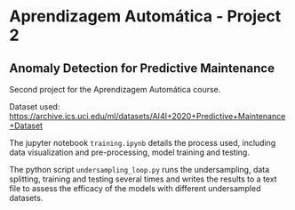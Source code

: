 # Aprendizagem Automática - Project 2
## Anomaly Detection for Predictive Maintenance

Second project for the Aprendizagem Automática course.

Dataset used: https://archive.ics.uci.edu/ml/datasets/AI4I+2020+Predictive+Maintenance+Dataset

The jupyter notebook `training.ipynb` details the process used, including data visualization and pre-processing, model training and testing.

The python script `undersampling_loop.py` runs the undersampling, data splitting, training and testing several times and writes the results to a text file to assess the efficacy of the models with different undersampled datasets.
